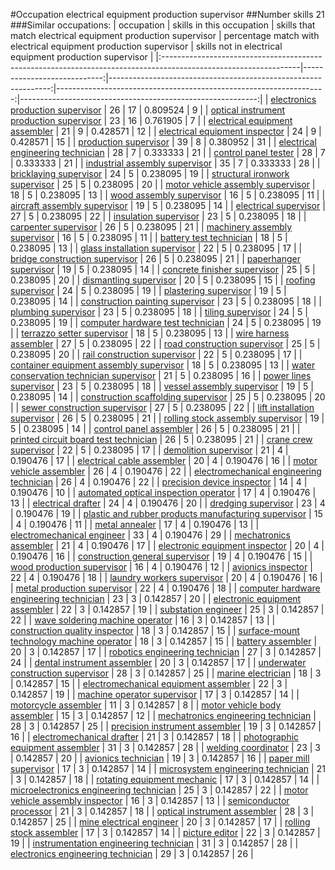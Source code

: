 #Occupation electrical equipment production supervisor
##Number skills 21
###Similar occupations:
| occupation                                                                                                      |   skills in this occupation |   skills that match electrical equipment production supervisor |   percentage match with electrical equipment production supervisor |   skills not in electrical equipment production supervisor |
|:----------------------------------------------------------------------------------------------------------------|----------------------------:|---------------------------------------------------------------:|-------------------------------------------------------------------:|-----------------------------------------------------------:|
| [electronics production supervisor](electronics_production_supervisor.md)                                       |                          26 |                                                             17 |                                                           0.809524 |                                                          9 |
| [optical instrument production supervisor](optical_instrument_production_supervisor.md)                         |                          23 |                                                             16 |                                                           0.761905 |                                                          7 |
| [electrical equipment assembler](electrical_equipment_assembler.md)                                             |                          21 |                                                              9 |                                                           0.428571 |                                                         12 |
| [electrical equipment inspector](electrical_equipment_inspector.md)                                             |                          24 |                                                              9 |                                                           0.428571 |                                                         15 |
| [production supervisor](production_supervisor.md)                                                               |                          39 |                                                              8 |                                                           0.380952 |                                                         31 |
| [electrical engineering technician](electrical_engineering_technician.md)                                       |                          28 |                                                              7 |                                                           0.333333 |                                                         21 |
| [control panel tester](control_panel_tester.md)                                                                 |                          28 |                                                              7 |                                                           0.333333 |                                                         21 |
| [industrial assembly supervisor](industrial_assembly_supervisor.md)                                             |                          35 |                                                              7 |                                                           0.333333 |                                                         28 |
| [bricklaying supervisor](bricklaying_supervisor.md)                                                             |                          24 |                                                              5 |                                                           0.238095 |                                                         19 |
| [structural ironwork supervisor](structural_ironwork_supervisor.md)                                             |                          25 |                                                              5 |                                                           0.238095 |                                                         20 |
| [motor vehicle assembly supervisor](motor_vehicle_assembly_supervisor.md)                                       |                          18 |                                                              5 |                                                           0.238095 |                                                         13 |
| [wood assembly supervisor](wood_assembly_supervisor.md)                                                         |                          16 |                                                              5 |                                                           0.238095 |                                                         11 |
| [aircraft assembly supervisor](aircraft_assembly_supervisor.md)                                                 |                          19 |                                                              5 |                                                           0.238095 |                                                         14 |
| [electrical supervisor](electrical_supervisor.md)                                                               |                          27 |                                                              5 |                                                           0.238095 |                                                         22 |
| [insulation supervisor](insulation_supervisor.md)                                                               |                          23 |                                                              5 |                                                           0.238095 |                                                         18 |
| [carpenter supervisor](carpenter_supervisor.md)                                                                 |                          26 |                                                              5 |                                                           0.238095 |                                                         21 |
| [machinery assembly supervisor](machinery_assembly_supervisor.md)                                               |                          16 |                                                              5 |                                                           0.238095 |                                                         11 |
| [battery test technician](battery_test_technician.md)                                                           |                          18 |                                                              5 |                                                           0.238095 |                                                         13 |
| [glass installation supervisor](glass_installation_supervisor.md)                                               |                          22 |                                                              5 |                                                           0.238095 |                                                         17 |
| [bridge construction supervisor](bridge_construction_supervisor.md)                                             |                          26 |                                                              5 |                                                           0.238095 |                                                         21 |
| [paperhanger supervisor](paperhanger_supervisor.md)                                                             |                          19 |                                                              5 |                                                           0.238095 |                                                         14 |
| [concrete finisher supervisor](concrete_finisher_supervisor.md)                                                 |                          25 |                                                              5 |                                                           0.238095 |                                                         20 |
| [dismantling supervisor](dismantling_supervisor.md)                                                             |                          20 |                                                              5 |                                                           0.238095 |                                                         15 |
| [roofing supervisor](roofing_supervisor.md)                                                                     |                          24 |                                                              5 |                                                           0.238095 |                                                         19 |
| [plastering supervisor](plastering_supervisor.md)                                                               |                          19 |                                                              5 |                                                           0.238095 |                                                         14 |
| [construction painting supervisor](construction_painting_supervisor.md)                                         |                          23 |                                                              5 |                                                           0.238095 |                                                         18 |
| [plumbing supervisor](plumbing_supervisor.md)                                                                   |                          23 |                                                              5 |                                                           0.238095 |                                                         18 |
| [tiling supervisor](tiling_supervisor.md)                                                                       |                          24 |                                                              5 |                                                           0.238095 |                                                         19 |
| [computer hardware test technician](computer_hardware_test_technician.md)                                       |                          24 |                                                              5 |                                                           0.238095 |                                                         19 |
| [terrazzo setter supervisor](terrazzo_setter_supervisor.md)                                                     |                          18 |                                                              5 |                                                           0.238095 |                                                         13 |
| [wire harness assembler](wire_harness_assembler.md)                                                             |                          27 |                                                              5 |                                                           0.238095 |                                                         22 |
| [road construction supervisor](road_construction_supervisor.md)                                                 |                          25 |                                                              5 |                                                           0.238095 |                                                         20 |
| [rail construction supervisor](rail_construction_supervisor.md)                                                 |                          22 |                                                              5 |                                                           0.238095 |                                                         17 |
| [container equipment assembly supervisor](container_equipment_assembly_supervisor.md)                           |                          18 |                                                              5 |                                                           0.238095 |                                                         13 |
| [water conservation technician supervisor](water_conservation_technician_supervisor.md)                         |                          21 |                                                              5 |                                                           0.238095 |                                                         16 |
| [power lines supervisor](power_lines_supervisor.md)                                                             |                          23 |                                                              5 |                                                           0.238095 |                                                         18 |
| [vessel assembly supervisor](vessel_assembly_supervisor.md)                                                     |                          19 |                                                              5 |                                                           0.238095 |                                                         14 |
| [construction scaffolding supervisor](construction_scaffolding_supervisor.md)                                   |                          25 |                                                              5 |                                                           0.238095 |                                                         20 |
| [sewer construction supervisor](sewer_construction_supervisor.md)                                               |                          27 |                                                              5 |                                                           0.238095 |                                                         22 |
| [lift installation supervisor](lift_installation_supervisor.md)                                                 |                          26 |                                                              5 |                                                           0.238095 |                                                         21 |
| [rolling stock assembly supervisor](rolling_stock_assembly_supervisor.md)                                       |                          19 |                                                              5 |                                                           0.238095 |                                                         14 |
| [control panel assembler](control_panel_assembler.md)                                                           |                          26 |                                                              5 |                                                           0.238095 |                                                         21 |
| [printed circuit board test technician](printed_circuit_board_test_technician.md)                               |                          26 |                                                              5 |                                                           0.238095 |                                                         21 |
| [crane crew supervisor](crane_crew_supervisor.md)                                                               |                          22 |                                                              5 |                                                           0.238095 |                                                         17 |
| [demolition supervisor](demolition_supervisor.md)                                                               |                          21 |                                                              4 |                                                           0.190476 |                                                         17 |
| [electrical cable assembler](electrical_cable_assembler.md)                                                     |                          20 |                                                              4 |                                                           0.190476 |                                                         16 |
| [motor vehicle assembler](motor_vehicle_assembler.md)                                                           |                          26 |                                                              4 |                                                           0.190476 |                                                         22 |
| [electromechanical engineering technician](electromechanical_engineering_technician.md)                         |                          26 |                                                              4 |                                                           0.190476 |                                                         22 |
| [precision device inspector](precision_device_inspector.md)                                                     |                          14 |                                                              4 |                                                           0.190476 |                                                         10 |
| [automated optical inspection operator](automated_optical_inspection_operator.md)                               |                          17 |                                                              4 |                                                           0.190476 |                                                         13 |
| [electrical drafter](electrical_drafter.md)                                                                     |                          24 |                                                              4 |                                                           0.190476 |                                                         20 |
| [dredging supervisor](dredging_supervisor.md)                                                                   |                          23 |                                                              4 |                                                           0.190476 |                                                         19 |
| [plastic and rubber products manufacturing supervisor](plastic_and_rubber_products_manufacturing_supervisor.md) |                          15 |                                                              4 |                                                           0.190476 |                                                         11 |
| [metal annealer](metal_annealer.md)                                                                             |                          17 |                                                              4 |                                                           0.190476 |                                                         13 |
| [electromechanical engineer](electromechanical_engineer.md)                                                     |                          33 |                                                              4 |                                                           0.190476 |                                                         29 |
| [mechatronics assembler](mechatronics_assembler.md)                                                             |                          21 |                                                              4 |                                                           0.190476 |                                                         17 |
| [electronic equipment inspector](electronic_equipment_inspector.md)                                             |                          20 |                                                              4 |                                                           0.190476 |                                                         16 |
| [construction general supervisor](construction_general_supervisor.md)                                           |                          19 |                                                              4 |                                                           0.190476 |                                                         15 |
| [wood production supervisor](wood_production_supervisor.md)                                                     |                          16 |                                                              4 |                                                           0.190476 |                                                         12 |
| [avionics inspector](avionics_inspector.md)                                                                     |                          22 |                                                              4 |                                                           0.190476 |                                                         18 |
| [laundry workers supervisor](laundry_workers_supervisor.md)                                                     |                          20 |                                                              4 |                                                           0.190476 |                                                         16 |
| [metal production supervisor](metal_production_supervisor.md)                                                   |                          22 |                                                              4 |                                                           0.190476 |                                                         18 |
| [computer hardware engineering technician](computer_hardware_engineering_technician.md)                         |                          23 |                                                              3 |                                                           0.142857 |                                                         20 |
| [electronic equipment assembler](electronic_equipment_assembler.md)                                             |                          22 |                                                              3 |                                                           0.142857 |                                                         19 |
| [substation engineer](substation_engineer.md)                                                                   |                          25 |                                                              3 |                                                           0.142857 |                                                         22 |
| [wave soldering machine operator](wave_soldering_machine_operator.md)                                           |                          16 |                                                              3 |                                                           0.142857 |                                                         13 |
| [construction quality inspector](construction_quality_inspector.md)                                             |                          18 |                                                              3 |                                                           0.142857 |                                                         15 |
| [surface-mount technology machine operator](surface-mount_technology_machine_operator.md)                       |                          18 |                                                              3 |                                                           0.142857 |                                                         15 |
| [battery assembler](battery_assembler.md)                                                                       |                          20 |                                                              3 |                                                           0.142857 |                                                         17 |
| [robotics engineering technician](robotics_engineering_technician.md)                                           |                          27 |                                                              3 |                                                           0.142857 |                                                         24 |
| [dental instrument assembler](dental_instrument_assembler.md)                                                   |                          20 |                                                              3 |                                                           0.142857 |                                                         17 |
| [underwater construction supervisor](underwater_construction_supervisor.md)                                     |                          28 |                                                              3 |                                                           0.142857 |                                                         25 |
| [marine electrician](marine_electrician.md)                                                                     |                          18 |                                                              3 |                                                           0.142857 |                                                         15 |
| [electromechanical equipment assembler](electromechanical_equipment_assembler.md)                               |                          22 |                                                              3 |                                                           0.142857 |                                                         19 |
| [machine operator supervisor](machine_operator_supervisor.md)                                                   |                          17 |                                                              3 |                                                           0.142857 |                                                         14 |
| [motorcycle assembler](motorcycle_assembler.md)                                                                 |                          11 |                                                              3 |                                                           0.142857 |                                                          8 |
| [motor vehicle body assembler](motor_vehicle_body_assembler.md)                                                 |                          15 |                                                              3 |                                                           0.142857 |                                                         12 |
| [mechatronics engineering technician](mechatronics_engineering_technician.md)                                   |                          28 |                                                              3 |                                                           0.142857 |                                                         25 |
| [precision instrument assembler](precision_instrument_assembler.md)                                             |                          19 |                                                              3 |                                                           0.142857 |                                                         16 |
| [electromechanical drafter](electromechanical_drafter.md)                                                       |                          21 |                                                              3 |                                                           0.142857 |                                                         18 |
| [photographic equipment assembler](photographic_equipment_assembler.md)                                         |                          31 |                                                              3 |                                                           0.142857 |                                                         28 |
| [welding coordinator](welding_coordinator.md)                                                                   |                          23 |                                                              3 |                                                           0.142857 |                                                         20 |
| [avionics technician](avionics_technician.md)                                                                   |                          19 |                                                              3 |                                                           0.142857 |                                                         16 |
| [paper mill supervisor](paper_mill_supervisor.md)                                                               |                          17 |                                                              3 |                                                           0.142857 |                                                         14 |
| [microsystem engineering technician](microsystem_engineering_technician.md)                                     |                          21 |                                                              3 |                                                           0.142857 |                                                         18 |
| [rotating equipment mechanic](rotating_equipment_mechanic.md)                                                   |                          17 |                                                              3 |                                                           0.142857 |                                                         14 |
| [microelectronics engineering technician](microelectronics_engineering_technician.md)                           |                          25 |                                                              3 |                                                           0.142857 |                                                         22 |
| [motor vehicle assembly inspector](motor_vehicle_assembly_inspector.md)                                         |                          16 |                                                              3 |                                                           0.142857 |                                                         13 |
| [semiconductor processor](semiconductor_processor.md)                                                           |                          21 |                                                              3 |                                                           0.142857 |                                                         18 |
| [optical instrument assembler](optical_instrument_assembler.md)                                                 |                          28 |                                                              3 |                                                           0.142857 |                                                         25 |
| [mine electrical engineer](mine_electrical_engineer.md)                                                         |                          20 |                                                              3 |                                                           0.142857 |                                                         17 |
| [rolling stock assembler](rolling_stock_assembler.md)                                                           |                          17 |                                                              3 |                                                           0.142857 |                                                         14 |
| [picture editor](picture_editor.md)                                                                             |                          22 |                                                              3 |                                                           0.142857 |                                                         19 |
| [instrumentation engineering technician](instrumentation_engineering_technician.md)                             |                          31 |                                                              3 |                                                           0.142857 |                                                         28 |
| [electronics engineering technician](electronics_engineering_technician.md)                                     |                          29 |                                                              3 |                                                           0.142857 |                                                         26 |
